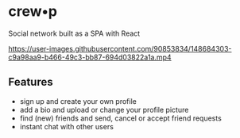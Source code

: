 # crew•p

Social network built as a SPA with React

https://user-images.githubusercontent.com/90853834/148684303-c9a98aa9-b466-49c3-bb87-694d03822a1a.mp4  

## Features
- sign up and create your own profile
- add a bio and upload or change your profile picture
- find (new) friends and send, cancel or accept friend requests
- instant chat with other users

## 

